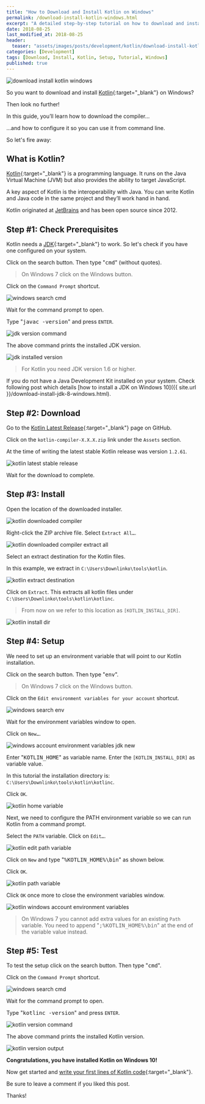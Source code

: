 ```yaml
---
title: "How to Download and Install Kotlin on Windows"
permalink: /download-install-kotlin-windows.html
excerpt: "A detailed step-by-step tutorial on how to download and install Kotlin on Windows 10."
date: 2018-08-25
last_modified_at: 2018-08-25
header:
  teaser: "assets/images/posts/development/kotlin/download-install-kotlin-windows.png"
categories: [Development]
tags: [Download, Install, Kotlin, Setup, Tutorial, Windows]
published: true
---
```


<img src="{{ site.url }}/assets/images/posts/development/kotlin/download-install-kotlin-windows.png" alt="download install kotlin windows" class="align-right title-image">

So you want to download and install [Kotlin](https://kotlinlang.org/){:target="_blank"} on Windows?

Then look no further!

In this guide, you’ll learn how to download the compiler…

…and how to configure it so you can use it from command line.

So let's fire away:

## What is Kotlin?

[Kotlin](https://en.wikipedia.org/wiki/Kotlin_(programming_language)){:target="_blank"} is a programming language. It runs on the Java Virtual Machine (JVM) but also provides the ability to target JavaScript.

A key aspect of Kotlin is the interoperability with Java. You can write Kotlin and Java code in the same project and they’ll work hand in hand.

Kotlin originated at [JetBrains](https://www.jetbrains.com/) and has been open source since 2012.

## Step #1: Check Prerequisites

Kotlin needs a [JDK](http://www.oracle.com/technetwork/java/javase/downloads/index.html){:target="_blank"} to work. So let's check if you have one configured on your system.

Click on the search button. Then type "<kbd>cmd</kbd>" (without quotes).

> On Windows 7 click on the Windows button.

Click on the `Command Prompt` shortcut.

<img src="{{ site.url }}/assets/images/posts/development/windows-search-cmd.png" alt="windows search cmd">

Wait for the command prompt to open.

Type "<kbd>javac -version</kbd>" and press `ENTER`.

<img src="{{ site.url }}/assets/images/posts/development/jdk-version-command.png" alt="jdk version command">

The above command prints the installed JDK version.

<img src="{{ site.url }}/assets/images/posts/development/jdk-installed-version.png" alt="jdk installed version">

> For Kotlin you need JDK version 1.6 or higher.

If you do not have a Java Development Kit installed on your system. Check following post which details [how to install a JDK on Windows 10]({{ site.url }}/download-install-jdk-8-windows.html).

## Step #2: Download

Go to the [Kotlin Latest Release](https://github.com/JetBrains/kotlin/releases/latest){:target="_blank"} page on GitHub.

Click on the `kotlin-compiler-X.X.X.zip` link under the `Assets` section.

At the time of writing the latest stable Kotlin release was version `1.2.61`.

<img src="{{ site.url }}/assets/images/posts/development/kotlin/kotlin-latest-stable-release.png" alt="kotlin latest stable release">

Wait for the download to complete.

## Step #3: Install

Open the location of the downloaded installer.

<img src="{{ site.url }}/assets/images/posts/development/kotlin/kotlin-downloaded-compiler.png" alt="kotlin downloaded compiler">

Right-click the ZIP archive file. Select `Extract All…`.

<img src="{{ site.url }}/assets/images/posts/development/kotlin/kotlin-downloaded-compiler-extract-all.png" alt="kotlin downloaded compiler extract all">

Select an extract destination for the Kotlin files.

In this example, we extract in `C:\Users\Downlinko\tools\kotlin`.

<img src="{{ site.url }}/assets/images/posts/development/kotlin/kotlin-extract-destination.png" alt="kotlin extract destination">

Click on `Extract`. This extracts all kotlin files under `C:\Users\Downlinko\tools\kotlin\kotlinc`.

> From now on we refer to this location as `[KOTLIN_INSTALL_DIR]`.

<img src="{{ site.url }}/assets/images/posts/development/kotlin/kotlin-install-dir.png" alt="kotlin install dir">

## Step #4: Setup

We need to set up an environment variable that will point to our Kotlin installation.

Click on the search button. Then type "<kbd>env</kbd>".

> On Windows 7 click on the Windows button.

Click on the `Edit environment variables for your account` shortcut.

<img src="{{ site.url }}/assets/images/posts/development/windows-search-env.png" alt="windows search env">

Wait for the environment variables window to open.

Click on `New…`.

<img src="{{ site.url }}/assets/images/posts/development/windows-account-environment-variables-jdk-new.png" alt="windows account environment variables jdk new">

Enter "<kbd>KOTLIN_HOME</kbd>" as variable name. Enter the `[KOTLIN_INSTALL_DIR]` as variable value.

In this tutorial the installation directory is: `C:\Users\Downlinko\tools\kotlin\kotlinc`.

Click `OK`.

<img src="{{ site.url }}/assets/images/posts/development/kotlin/kotlin-home-variable.png" alt="kotlin home variable">

Next, we need to configure the PATH environment variable so we can run Kotlin from a command prompt.

Select the `PATH` variable. Click on `Edit…`.

<img src="{{ site.url }}/assets/images/posts/development/kotlin/kotlin-edit-path-variable.png" alt="kotlin edit path variable">

Click on `New` and type "<kbd>%KOTLIN_HOME%\bin</kbd>" as shown below.

Click `OK`.

<img src="{{ site.url }}/assets/images/posts/development/kotlin/kotlin-path-variable.png" alt="kotlin path variable">

Click `OK` once more to close the environment variables window.

<img src="{{ site.url }}/assets/images/posts/development/kotlin/kotlin-windows-account-environment-variables.png" alt="kotlin windows account environment variables">

> On Windows 7 you cannot add extra values for an existing `Path` variable. You need to append "<kbd>;%KOTLIN_HOME%\bin</kbd>" at the end of the variable value instead.

## Step #5: Test

To test the setup click on the search button. Then type "<kbd>cmd</kbd>".

Click on the `Command Prompt` shortcut.

<img src="{{ site.url }}/assets/images/posts/development/windows-search-cmd.png" alt="windows search cmd">

Wait for the command prompt to open.

Type "<kbd>kotlinc -version</kbd>" and press `ENTER`.

<img src="{{ site.url }}/assets/images/posts/development/kotlin/kotlin-version-command.png" alt="kotlin version command">

The above command prints the installed Kotlin version.

<img src="{{ site.url }}/assets/images/posts/development/kotlin/kotlin-version-output.png" alt="kotlin version output">

**Congratulations, you have installed Kotlin on Windows 10!**

Now get started and [write your first lines of Kotlin code](https://codeburst.io/getting-started-with-kotlin-language-9d042bc4a54c){:target="_blank"}.

Be sure to leave a comment if you liked this post.

Thanks!
